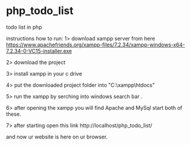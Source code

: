 # php_todo_list
todo list in php

instructions how to run:
1> download xampp server from here https://www.apachefriends.org/xampp-files/7.2.34/xampp-windows-x64-7.2.34-0-VC15-installer.exe

2> download the project

3> install xampp in your c drive

4> put the downloaded project folder into "C:\xampp\htdocs"

5> run the xampp by serching into windows search bar .

6> after opening the xampp you will find Apache and MySql start both of these.

7> after starting open this link http://localhost/php_todo_list/

and now ur website is here on ur browser.
